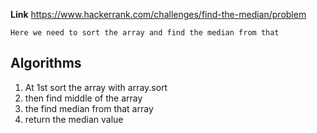 **Link** https://www.hackerrank.com/challenges/find-the-median/problem

`Here we need to sort the array and find the median from that`

## Algorithms
1. At 1st sort the array with array.sort
2. then find middle of the array 
3. the find median from that array 
4. return the median value